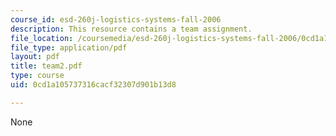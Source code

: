 ```yaml
---
course_id: esd-260j-logistics-systems-fall-2006
description: This resource contains a team assignment.
file_location: /coursemedia/esd-260j-logistics-systems-fall-2006/0cd1a105737316cacf32307d901b13d8_team2.pdf
file_type: application/pdf
layout: pdf
title: team2.pdf
type: course
uid: 0cd1a105737316cacf32307d901b13d8

---
```

None